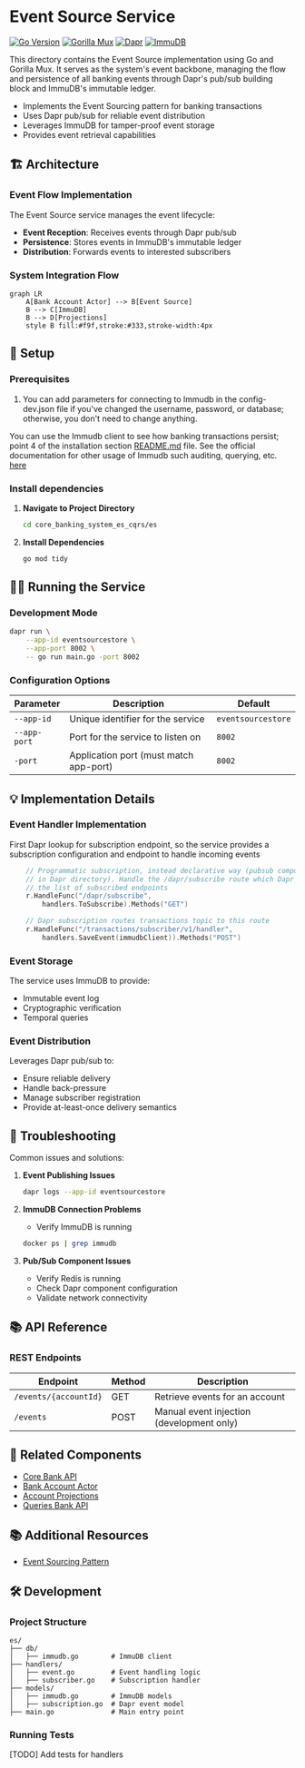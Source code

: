 # Event Source Service

[![Go Version](https://img.shields.io/badge/Go-1.23-blue.svg)](https://golang.org/)
[![Gorilla Mux](https://img.shields.io/badge/Gorilla%20Mux-1.8.1-green.svg)](https://github.com/gorilla/mux)
[![Dapr](https://img.shields.io/badge/Dapr-1.14.4-blue.svg)](https://dapr.io/)
[![ImmuDB](https://img.shields.io/badge/ImmuDB-1.9.5-orange.svg)](https://immudb.io/)

This directory contains the Event Source implementation using Go and Gorilla Mux. It serves as the system's event backbone, managing the flow and persistence of all banking events through Dapr's pub/sub building block and ImmuDB's immutable ledger.

- Implements the Event Sourcing pattern for banking transactions
- Uses Dapr pub/sub for reliable event distribution
- Leverages ImmuDB for tamper-proof event storage
- Provides event retrieval capabilities

## 🏗️ Architecture

### Event Flow Implementation

The Event Source service manages the event lifecycle:

- **Event Reception**: Receives events through Dapr pub/sub
- **Persistence**: Stores events in ImmuDB's immutable ledger
- **Distribution**: Forwards events to interested subscribers

### System Integration Flow

```mermaid
graph LR
    A[Bank Account Actor] --> B[Event Source]
    B --> C[ImmuDB]
    B --> D[Projections]
    style B fill:#f9f,stroke:#333,stroke-width:4px
```

## 🚀 Setup

### Prerequisites

1. You can add parameters for connecting to Immudb in the config-dev.json file if you've changed the username, password, or database; otherwise, you don't need to change anything.

You can use the Immudb client to see how banking transactions persist; point 4 of the installation section [README.md](../README.md#installation) file. See the official documentation for other usage of Immudb such auditing, querying, etc. <a href="https://docs.immudb.io/master/connecting/clitools.html#immuclient" target="_blank" rel="noopener noreferrer">here</a>

### Install dependencies

1. **Navigate to Project Directory**
   ```bash
   cd core_banking_system_es_cqrs/es
   ```

2. **Install Dependencies**
   ```bash
   go mod tidy
   ```

## 🏃‍♂️ Running the Service

### Development Mode

```bash
dapr run \
    --app-id eventsourcestore \
    --app-port 8002 \
    -- go run main.go -port 8002
```

### Configuration Options

| Parameter | Description | Default |
|-----------|-------------|---------|
| `--app-id` | Unique identifier for the service | `eventsourcestore` |
| `--app-port` | Port for the service to listen on | `8002` |
| `-port` | Application port (must match app-port) | `8002` |

## 💡 Implementation Details

### Event Handler Implementation

First Dapr lookup for subscription endpoint, so the service provides a subscription configuration and endpoint to handle incoming events

```go
    // Programmatic subscription, instead declarative way (pubsub component yaml file
	// in Dapr directory). Handle the /dapr/subscribe route which Dapr invokes to get
	// the list of subscribed endpoints
	r.HandleFunc("/dapr/subscribe",
		handlers.ToSubscribe).Methods("GET")

	// Dapr subscription routes transactions topic to this route
	r.HandleFunc("/transactions/subscriber/v1/handler",
		handlers.SaveEvent(immudbClient)).Methods("POST")
```

### Event Storage

The service uses ImmuDB to provide:
- Immutable event log
- Cryptographic verification
- Temporal queries

### Event Distribution

Leverages Dapr pub/sub to:
- Ensure reliable delivery
- Handle back-pressure
- Manage subscriber registration
- Provide at-least-once delivery semantics

## 🐛 Troubleshooting

Common issues and solutions:

1. **Event Publishing Issues**
   ```bash
   dapr logs --app-id eventsourcestore
   ```

2. **ImmuDB Connection Problems**
   - Verify ImmuDB is running
   ```bash
   docker ps | grep immudb
   ```

3. **Pub/Sub Component Issues**
   - Verify Redis is running
   - Check Dapr component configuration
   - Validate network connectivity

## 📚 API Reference

### REST Endpoints

| Endpoint | Method | Description |
|----------|--------|-------------|
| `/events/{accountId}` | GET | Retrieve events for an account |
| `/events` | POST | Manual event injection (development only) |

## 🔗 Related Components

- [Core Bank API](../core_bank_api/README.md)
- [Bank Account Actor](../aggregates/README.md)
- [Account Projections](../projections/account/README.md)
- [Queries Bank API](../queries_bank_api/README.md)

## 📚 Additional Resources

- [Event Sourcing Pattern](https://martinfowler.com/eaaDev/EventSourcing.html)

## 🛠️ Development

### Project Structure

```
es/
├── db/
│   ├── immudb.go        # ImmuDB client
├── handlers/
│   ├── event.go         # Event handling logic
│   ├── subscriber.go    # Subscription handler
├── models/
│   ├── immudb.go        # ImmuDB models
│   ├── subscription.go  # Dapr event model
├── main.go              # Main entry point
```

### Running Tests

[TODO] Add tests for handlers

